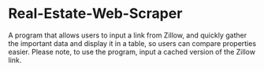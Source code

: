 # Real-Estate-Web-Scraper
A program that allows users to input a link from Zillow, and quickly gather the important data and display it in a table, so users can compare properties easier.
Please note, to use the program, input a cached version of the Zillow link.
